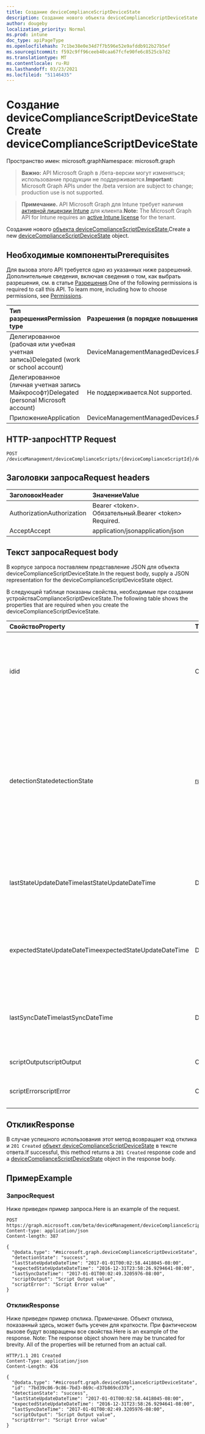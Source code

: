 ```yaml
---
title: Создание deviceComplianceScriptDeviceState
description: Создание нового объекта deviceComplianceScriptDeviceState.
author: dougeby
localization_priority: Normal
ms.prod: intune
doc_type: apiPageType
ms.openlocfilehash: 7c1be38e0e34d7f7b596e52e9afddb912b27b5ef
ms.sourcegitcommit: f592c9ff96ceeb40caa67fcfe90fe6c8525cb7d2
ms.translationtype: MT
ms.contentlocale: ru-RU
ms.lasthandoff: 03/23/2021
ms.locfileid: "51146435"
---
```

# <a name="create-devicecompliancescriptdevicestate"></a><span data-ttu-id="9b48a-103">Создание deviceComplianceScriptDeviceState</span><span class="sxs-lookup"><span data-stu-id="9b48a-103">Create deviceComplianceScriptDeviceState</span></span>

<span data-ttu-id="9b48a-104">Пространство имен: microsoft.graph</span><span class="sxs-lookup"><span data-stu-id="9b48a-104">Namespace: microsoft.graph</span></span>

> <span data-ttu-id="9b48a-105">**Важно:** API Microsoft Graph в /бета-версии могут изменяться; использование продукции не поддерживается.</span><span class="sxs-lookup"><span data-stu-id="9b48a-105">**Important:** Microsoft Graph APIs under the /beta version are subject to change; production use is not supported.</span></span>

> <span data-ttu-id="9b48a-106">**Примечание.** API Microsoft Graph для Intune требует наличия [активной лицензии Intune](https://go.microsoft.com/fwlink/?linkid=839381) для клиента.</span><span class="sxs-lookup"><span data-stu-id="9b48a-106">**Note:** The Microsoft Graph API for Intune requires an [active Intune license](https://go.microsoft.com/fwlink/?linkid=839381) for the tenant.</span></span>

<span data-ttu-id="9b48a-107">Создание нового [объекта deviceComplianceScriptDeviceState.](../resources/intune-devices-devicecompliancescriptdevicestate.md)</span><span class="sxs-lookup"><span data-stu-id="9b48a-107">Create a new [deviceComplianceScriptDeviceState](../resources/intune-devices-devicecompliancescriptdevicestate.md) object.</span></span>

## <a name="prerequisites"></a><span data-ttu-id="9b48a-108">Необходимые компоненты</span><span class="sxs-lookup"><span data-stu-id="9b48a-108">Prerequisites</span></span>
<span data-ttu-id="9b48a-p101">Для вызова этого API требуется одно из указанных ниже разрешений. Дополнительные сведения, включая сведения о том, как выбрать разрешения, см. в статье [Разрешения](/graph/permissions-reference).</span><span class="sxs-lookup"><span data-stu-id="9b48a-p101">One of the following permissions is required to call this API. To learn more, including how to choose permissions, see [Permissions](/graph/permissions-reference).</span></span>

|<span data-ttu-id="9b48a-111">Тип разрешения</span><span class="sxs-lookup"><span data-stu-id="9b48a-111">Permission type</span></span>|<span data-ttu-id="9b48a-112">Разрешения (в порядке повышения привилегий)</span><span class="sxs-lookup"><span data-stu-id="9b48a-112">Permissions (from least to most privileged)</span></span>|
|:---|:---|
|<span data-ttu-id="9b48a-113">Делегированное (рабочая или учебная учетная запись)</span><span class="sxs-lookup"><span data-stu-id="9b48a-113">Delegated (work or school account)</span></span>|<span data-ttu-id="9b48a-114">DeviceManagementManagedDevices.ReadWrite.All</span><span class="sxs-lookup"><span data-stu-id="9b48a-114">DeviceManagementManagedDevices.ReadWrite.All</span></span>|
|<span data-ttu-id="9b48a-115">Делегированное (личная учетная запись Майкрософт)</span><span class="sxs-lookup"><span data-stu-id="9b48a-115">Delegated (personal Microsoft account)</span></span>|<span data-ttu-id="9b48a-116">Не поддерживается.</span><span class="sxs-lookup"><span data-stu-id="9b48a-116">Not supported.</span></span>|
|<span data-ttu-id="9b48a-117">Приложение</span><span class="sxs-lookup"><span data-stu-id="9b48a-117">Application</span></span>|<span data-ttu-id="9b48a-118">DeviceManagementManagedDevices.ReadWrite.All</span><span class="sxs-lookup"><span data-stu-id="9b48a-118">DeviceManagementManagedDevices.ReadWrite.All</span></span>|

## <a name="http-request"></a><span data-ttu-id="9b48a-119">HTTP-запрос</span><span class="sxs-lookup"><span data-stu-id="9b48a-119">HTTP Request</span></span>
<!-- {
  "blockType": "ignored"
}
-->
``` http
POST /deviceManagement/deviceComplianceScripts/{deviceComplianceScriptId}/deviceRunStates
```

## <a name="request-headers"></a><span data-ttu-id="9b48a-120">Заголовки запроса</span><span class="sxs-lookup"><span data-stu-id="9b48a-120">Request headers</span></span>
|<span data-ttu-id="9b48a-121">Заголовок</span><span class="sxs-lookup"><span data-stu-id="9b48a-121">Header</span></span>|<span data-ttu-id="9b48a-122">Значение</span><span class="sxs-lookup"><span data-stu-id="9b48a-122">Value</span></span>|
|:---|:---|
|<span data-ttu-id="9b48a-123">Authorization</span><span class="sxs-lookup"><span data-stu-id="9b48a-123">Authorization</span></span>|<span data-ttu-id="9b48a-124">Bearer &lt;token&gt;. Обязательный.</span><span class="sxs-lookup"><span data-stu-id="9b48a-124">Bearer &lt;token&gt; Required.</span></span>|
|<span data-ttu-id="9b48a-125">Accept</span><span class="sxs-lookup"><span data-stu-id="9b48a-125">Accept</span></span>|<span data-ttu-id="9b48a-126">application/json</span><span class="sxs-lookup"><span data-stu-id="9b48a-126">application/json</span></span>|

## <a name="request-body"></a><span data-ttu-id="9b48a-127">Текст запроса</span><span class="sxs-lookup"><span data-stu-id="9b48a-127">Request body</span></span>
<span data-ttu-id="9b48a-128">В корпусе запроса поставляем представление JSON для объекта deviceComplianceScriptDeviceState.</span><span class="sxs-lookup"><span data-stu-id="9b48a-128">In the request body, supply a JSON representation for the deviceComplianceScriptDeviceState object.</span></span>

<span data-ttu-id="9b48a-129">В следующей таблице показаны свойства, необходимые при создании устройстваComplianceScriptDeviceState.</span><span class="sxs-lookup"><span data-stu-id="9b48a-129">The following table shows the properties that are required when you create the deviceComplianceScriptDeviceState.</span></span>

|<span data-ttu-id="9b48a-130">Свойство</span><span class="sxs-lookup"><span data-stu-id="9b48a-130">Property</span></span>|<span data-ttu-id="9b48a-131">Тип</span><span class="sxs-lookup"><span data-stu-id="9b48a-131">Type</span></span>|<span data-ttu-id="9b48a-132">Описание</span><span class="sxs-lookup"><span data-stu-id="9b48a-132">Description</span></span>|
|:---|:---|:---|
|<span data-ttu-id="9b48a-133">id</span><span class="sxs-lookup"><span data-stu-id="9b48a-133">id</span></span>|<span data-ttu-id="9b48a-134">Строка</span><span class="sxs-lookup"><span data-stu-id="9b48a-134">String</span></span>|<span data-ttu-id="9b48a-135">Ключ состояния состояния скрипта устройства устройства.</span><span class="sxs-lookup"><span data-stu-id="9b48a-135">Key of the device compliance script device state entity.</span></span> <span data-ttu-id="9b48a-136">Это свойство доступно только для чтения.</span><span class="sxs-lookup"><span data-stu-id="9b48a-136">This property is read-only.</span></span>|
|<span data-ttu-id="9b48a-137">detectionState</span><span class="sxs-lookup"><span data-stu-id="9b48a-137">detectionState</span></span>|[<span data-ttu-id="9b48a-138">runState</span><span class="sxs-lookup"><span data-stu-id="9b48a-138">runState</span></span>](../resources/intune-shared-runstate.md)|<span data-ttu-id="9b48a-139">Состояние обнаружения из последнего выполнения скрипта соответствия требованиям устройства.</span><span class="sxs-lookup"><span data-stu-id="9b48a-139">Detection state from the lastest device compliance script execution.</span></span> <span data-ttu-id="9b48a-140">Возможные значения: `unknown`, `success`, `fail`, `scriptError`, `pending`, `notApplicable`.</span><span class="sxs-lookup"><span data-stu-id="9b48a-140">Possible values are: `unknown`, `success`, `fail`, `scriptError`, `pending`, `notApplicable`.</span></span>|
|<span data-ttu-id="9b48a-141">lastStateUpdateDateTime</span><span class="sxs-lookup"><span data-stu-id="9b48a-141">lastStateUpdateDateTime</span></span>|<span data-ttu-id="9b48a-142">DateTimeOffset</span><span class="sxs-lookup"><span data-stu-id="9b48a-142">DateTimeOffset</span></span>|<span data-ttu-id="9b48a-143">Последний период выполнения сценария соответствия требованиям устройства</span><span class="sxs-lookup"><span data-stu-id="9b48a-143">The last timestamp of when the device compliance script executed</span></span>|
|<span data-ttu-id="9b48a-144">expectedStateUpdateDateTime</span><span class="sxs-lookup"><span data-stu-id="9b48a-144">expectedStateUpdateDateTime</span></span>|<span data-ttu-id="9b48a-145">DateTimeOffset</span><span class="sxs-lookup"><span data-stu-id="9b48a-145">DateTimeOffset</span></span>|<span data-ttu-id="9b48a-146">Следующий период выполнения сценария соответствия требованиям к устройству</span><span class="sxs-lookup"><span data-stu-id="9b48a-146">The next timestamp of when the device compliance script is expected to execute</span></span>|
|<span data-ttu-id="9b48a-147">lastSyncDateTime</span><span class="sxs-lookup"><span data-stu-id="9b48a-147">lastSyncDateTime</span></span>|<span data-ttu-id="9b48a-148">DateTimeOffset</span><span class="sxs-lookup"><span data-stu-id="9b48a-148">DateTimeOffset</span></span>|<span data-ttu-id="9b48a-149">Последний раз, когда расширение управления Intune синхронизировали с Intune</span><span class="sxs-lookup"><span data-stu-id="9b48a-149">The last time that Intune Managment Extension synced with Intune</span></span>|
|<span data-ttu-id="9b48a-150">scriptOutput</span><span class="sxs-lookup"><span data-stu-id="9b48a-150">scriptOutput</span></span>|<span data-ttu-id="9b48a-151">Строка</span><span class="sxs-lookup"><span data-stu-id="9b48a-151">String</span></span>|<span data-ttu-id="9b48a-152">Выход сценария обнаружения</span><span class="sxs-lookup"><span data-stu-id="9b48a-152">Output of the detection script</span></span>|
|<span data-ttu-id="9b48a-153">scriptError</span><span class="sxs-lookup"><span data-stu-id="9b48a-153">scriptError</span></span>|<span data-ttu-id="9b48a-154">Строка</span><span class="sxs-lookup"><span data-stu-id="9b48a-154">String</span></span>|<span data-ttu-id="9b48a-155">Ошибка из сценария обнаружения</span><span class="sxs-lookup"><span data-stu-id="9b48a-155">Error from the detection script</span></span>|



## <a name="response"></a><span data-ttu-id="9b48a-156">Отклик</span><span class="sxs-lookup"><span data-stu-id="9b48a-156">Response</span></span>
<span data-ttu-id="9b48a-157">В случае успешного использования этот метод возвращает код отклика и `201 Created` [объект deviceComplianceScriptDeviceState](../resources/intune-devices-devicecompliancescriptdevicestate.md) в тексте ответа.</span><span class="sxs-lookup"><span data-stu-id="9b48a-157">If successful, this method returns a `201 Created` response code and a [deviceComplianceScriptDeviceState](../resources/intune-devices-devicecompliancescriptdevicestate.md) object in the response body.</span></span>

## <a name="example"></a><span data-ttu-id="9b48a-158">Пример</span><span class="sxs-lookup"><span data-stu-id="9b48a-158">Example</span></span>

### <a name="request"></a><span data-ttu-id="9b48a-159">Запрос</span><span class="sxs-lookup"><span data-stu-id="9b48a-159">Request</span></span>
<span data-ttu-id="9b48a-160">Ниже приведен пример запроса.</span><span class="sxs-lookup"><span data-stu-id="9b48a-160">Here is an example of the request.</span></span>
``` http
POST https://graph.microsoft.com/beta/deviceManagement/deviceComplianceScripts/{deviceComplianceScriptId}/deviceRunStates
Content-type: application/json
Content-length: 387

{
  "@odata.type": "#microsoft.graph.deviceComplianceScriptDeviceState",
  "detectionState": "success",
  "lastStateUpdateDateTime": "2017-01-01T00:02:58.4418045-08:00",
  "expectedStateUpdateDateTime": "2016-12-31T23:58:26.9294641-08:00",
  "lastSyncDateTime": "2017-01-01T00:02:49.3205976-08:00",
  "scriptOutput": "Script Output value",
  "scriptError": "Script Error value"
}
```

### <a name="response"></a><span data-ttu-id="9b48a-161">Отклик</span><span class="sxs-lookup"><span data-stu-id="9b48a-161">Response</span></span>
<span data-ttu-id="9b48a-p104">Ниже приведен пример отклика. Примечание. Объект отклика, показанный здесь, может быть усечен для краткости. При фактическом вызове будут возвращены все свойства.</span><span class="sxs-lookup"><span data-stu-id="9b48a-p104">Here is an example of the response. Note: The response object shown here may be truncated for brevity. All of the properties will be returned from an actual call.</span></span>
``` http
HTTP/1.1 201 Created
Content-Type: application/json
Content-Length: 436

{
  "@odata.type": "#microsoft.graph.deviceComplianceScriptDeviceState",
  "id": "7bd39c86-9c86-7bd3-869c-d37b869cd37b",
  "detectionState": "success",
  "lastStateUpdateDateTime": "2017-01-01T00:02:58.4418045-08:00",
  "expectedStateUpdateDateTime": "2016-12-31T23:58:26.9294641-08:00",
  "lastSyncDateTime": "2017-01-01T00:02:49.3205976-08:00",
  "scriptOutput": "Script Output value",
  "scriptError": "Script Error value"
}
```




